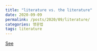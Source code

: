 ```yaml
---
title: "literature vs. the literature"
date: 2020-09-09
permalink: /posts/2020/09/literature/
categories: 영문법
tags: literature
--- 
```


[See](https://jakubmarian.com/in-literature-vs-in-the-literature-in-english/)

